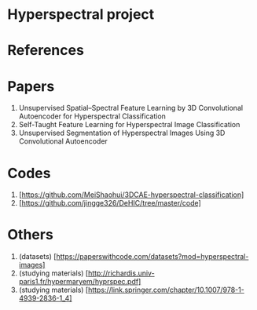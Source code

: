 # Hyperspectral project

# References

# Papers 
1. Unsupervised Spatial–Spectral Feature Learning by 3D Convolutional Autoencoder for Hyperspectral Classification
2. Self-Taught Feature Learning for Hyperspectral Image Classification
3. Unsupervised Segmentation of Hyperspectral Images Using 3D Convolutional Autoencoder

# Codes
1. [https://github.com/MeiShaohui/3DCAE-hyperspectral-classification]
2. [https://github.com/jingge326/DeHIC/tree/master/code]

# Others
1. (datasets) [https://paperswithcode.com/datasets?mod=hyperspectral-images]
2. (studying materials) [http://richardis.univ-paris1.fr/hypermaryem/hyprspec.pdf]
3. (studying materials) [https://link.springer.com/chapter/10.1007/978-1-4939-2836-1_4]

